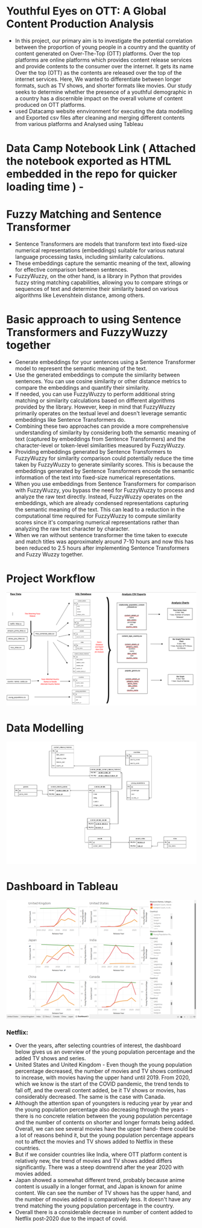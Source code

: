 # Youthful Eyes on OTT: A Global Content Production Analysis

- In this project, our primary aim is to investigate the potential correlation between the proportion of young people in a country and the quantity of content generated on Over-The-Top (OTT) platforms. Over the top platforms are online platforms which provides content release services and provide contents to the consumer over the internet. It gets its name Over the top (OTT) as the contents are released over the top of the internet services. Here, We wanted to differentiate between longer formats, such as TV shows, and shorter formats like movies. Our study seeks to determine whether the presence of a youthful demographic in a country has a discernible impact on the overall volume of content produced on OTT platforms.
-  used Datacamp website ennvironment for executing the data modelling and Exported csv files after cleaning and merging different contents from various platforms and Analysed using Tableau


# Data Camp Notebook Link ( Attached the notebook exported as HTML embedded in the repo for quicker loading time ) - 

# Fuzzy Matching and Sentence Transformer
- Sentence Transformers are models that transform text into fixed-size numerical representations (embeddings) suitable for various natural language processing tasks, including similarity calculations.
- These embeddings capture the semantic meaning of the text, allowing for effective comparison between sentences.
- FuzzyWuzzy, on the other hand, is a library in Python that provides fuzzy string matching capabilities, allowing you to compare strings or sequences of text and determine their similarity based on various algorithms like Levenshtein distance, among others.
# Basic approach to using Sentence Transformers and FuzzyWuzzy together
- Generate embeddings for your sentences using a Sentence Transformer model to represent the semantic meaning of the text.
- Use the generated embeddings to compute the similarity between sentences. You can use cosine similarity or other distance metrics to compare the embeddings and quantify their similarity.
- If needed, you can use FuzzyWuzzy to perform additional string matching or similarity calculations based on different algorithms provided by the library. However, keep in mind that FuzzyWuzzy primarily operates on the textual level and doesn't leverage semantic embeddings like Sentence Transformers do.
- Combining these two approaches can provide a more comprehensive understanding of similarity by considering both the semantic meaning of text (captured by embeddings from Sentence Transformers) and the character-level or token-level similarities measured by FuzzyWuzzy.
- Providing embeddings generated by Sentence Transformers to FuzzyWuzzy for similarity comparison could potentially reduce the time taken by FuzzyWuzzy to generate similarity scores. This is because the embeddings generated by Sentence Transformers encode the semantic information of the text into fixed-size numerical representations.
- When you use embeddings from Sentence Transformers for comparison with FuzzyWuzzy, you bypass the need for FuzzyWuzzy to process and analyze the raw text directly. Instead, FuzzyWuzzy operates on the embeddings, which are already condensed representations capturing the semantic meaning of the text. This can lead to a reduction in the computational time required for FuzzyWuzzy to compute similarity scores since it's comparing numerical representations rather than analyzing the raw text character by character.
- When we ran without sentence transformer the time taken to execute and match titles was approximately around 7-10 hours and now this has been reduced to 2.5 hours after implementing Sentence Transformers and Fuzzy Wuzzy together.

# Project Workflow
<img src="Project Workflow.png">

# Data Modelling
<img src="Physical ERD_report_copy.jpg">

# Dashboard in Tableau

<img src="Dashboard__countries_young_pop_tv_movies.png">

### Netflix:

- Over the years, after selecting countries of interest, the dashboard below gives us an overview of the young population percentage and the added TV shows and series.
- United States and United Kingdom - Even though the young population percentage decreased, the number of movies and TV shows continued to increase, with movies having the upper hand until 2019. From 2020, which we know is the start of the COVID pandemic, the trend tends to fall off, and the overall content added, be it TV shows or movies, has considerably decreased. The same is the case with Canada.
- Although the attention span of youngsters is reducing year by year and the young population percentage also decreasing through the years - there is no concrete relation between the young population percentage and the number of contents on shorter and longer formats being added. Overall, we can see several movies have the upper hand- there could be a lot of reasons behind it, but the young population percentage appears not to affect the movies and TV shows added to Netflix in these countries.
- But if we consider countries like India, where OTT platform content is relatively new, the trend of movies and TV shows added differs significantly. There was a steep downtrend after the year 2020 with movies added.
- Japan showed a somewhat different trend, probably because anime content is usually in a longer format, and Japan is known for anime content. We can see the number of TV shows has the upper hand, and the number of movies added is comparatively less. It doesn't have any trend matching the young population percentage in the country.
- Overall there is a considerable decrease in number of content added to Netflix post-2020 due to the impact of covid.








